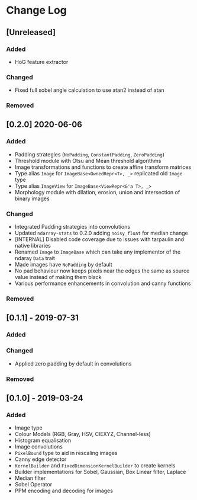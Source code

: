 # Change Log

## [Unreleased]
### Added
- HoG feature extractor

### Changed
- Fixed full sobel angle calculation to use atan2 instead of atan

### Removed

## [0.2.0] 2020-06-06
### Added
* Padding strategies (`NoPadding`, `ConstantPadding`, `ZeroPadding`)
* Threshold module with Otsu and Mean threshold algorithms
* Image transformations and functions to create affine transform matrices
* Type alias `Image` for `ImageBase<OwnedRepr<T>, _>` replicated old `Image` type
* Type alias `ImageView` for `ImageBase<ViewRepr<&'a T>, _>`
* Morphology module with dilation, erosion, union and intersection of binary images

### Changed
* Integrated Padding strategies into convolutions
* Updated `ndarray-stats` to 0.2.0 adding `noisy_float` for median change
* [INTERNAL] Disabled code coverage due to issues with tarpaulin and native libraries
* Renamed `Image` to `ImageBase` which can take any implementor of the ndaray `Data` trait
* Made images have `NoPadding` by default
* No pad behaviour now keeps pixels near the edges the same as source value instead of making them black
* Various performance enhancements in convolution and canny functions

### Removed 

## [0.1.1] - 2019-07-31
### Added

### Changed
* Applied zero padding by default in convolutions

### Removed 

## [0.1.0] - 2019-03-24
### Added
* Image type
* Colour Models (RGB, Gray, HSV, CIEXYZ, Channel-less)
* Histogram equalisation
* Image convolutions
* `PixelBound` type to aid in rescaling images
* Canny edge detector
* `KernelBuilder` and `FixedDimensionKernelBuilder` to create kernels
* Builder implementations for Sobel, Gaussian, Box Linear filter, Laplace
* Median filter
* Sobel Operator
* PPM encoding and decoding for images
